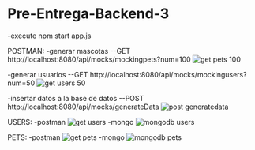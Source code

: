 # Pre-Entrega-Backend-3

-execute
npm start app.js

POSTMAN:
-generar mascotas
--GET http://localhost:8080/api/mocks/mockingpets?num=100
![get pets 100](https://github.com/user-attachments/assets/1a426cf6-e9fa-48dd-a64a-8db9d78b6097)

-generar usuarios
--GET http://localhost:8080/api/mocks/mockingusers?num=50
![get users 50](https://github.com/user-attachments/assets/583f6ae7-40ba-4bc0-a2b1-1c3ba42cf243)

-insertar datos a la base de datos
--POST http://localhost:8080/api/mocks/generateData
![post generatedata](https://github.com/user-attachments/assets/8fd37b1a-b3fb-43e8-b99d-ae5385801d17)

USERS:
-postman
![get users](https://github.com/user-attachments/assets/21854900-449a-4e53-aa4b-244223ca0cff)
-mongo
![mongodb users](https://github.com/user-attachments/assets/e46b0bcc-11b0-40d0-aecf-d178c629db1e)

PETS:
-postman
![get pets](https://github.com/user-attachments/assets/e7946ba7-180d-4a90-932f-860e6c8262bf)
-mongo
![mongodb pets](https://github.com/user-attachments/assets/f18c977d-f500-40f7-82aa-16fe9c7d7555)
